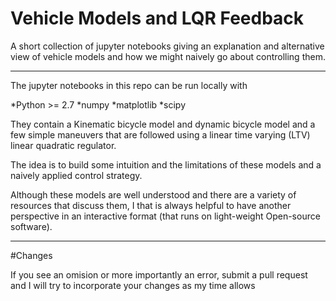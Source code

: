 # Vehicle Models and LQR Feedback

A short collection of jupyter notebooks giving an explanation and alternative view of vehicle models and how we might naively go about controlling them. 

---

The jupyter notebooks in this repo can be run locally with 

*Python >= 2.7
*numpy
*matplotlib
*scipy

They contain a Kinematic bicycle model and dynamic bicycle model and a few simple maneuvers that
are followed using a linear time varying (LTV) linear quadratic regulator. 

The idea is to build some intuition and the limitations of these models and a naively applied control strategy. 

Although these models are well understood and there are a variety of resources that discuss them, I that is always helpful to have another perspective in an interactive format (that runs on light-weight Open-source software).

---

#Changes

If you see an omision or more importantly an error, submit a pull request and I will try to incorporate your changes as my time allows